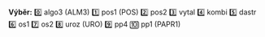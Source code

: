 **Výběr:**
:zero: <role>algo3</role> (ALM3)
:one: <role>pos1</role> (POS)
:two: <role>pos2</role>
:three: <role>vytal</role>
:four: <role>kombi</role>
:five: <role>dastr</role>
:six: <role>os1</role>
:seven: <role>os2</role>
:eight: <role>uroz</role> (URO)
:nine: <role>pp4</role> 
:keycap_ten: <role>pp1</role> (PAPR1)
